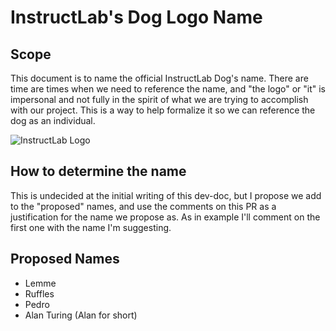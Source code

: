 # InstructLab's Dog Logo Name

## Scope

This document is to name the official InstructLab Dog's name. There are time are
times when we need to reference the name, and "the logo" or "it" is impersonal
and not fully in the spirit of what we are trying to accomplish with our project.
This is a way to help formalize it so we can reference the dog as an individual.

![InstructLab Logo](https://avatars.githubusercontent.com/u/160199024?s=400&u=fd99b291c89c9bb9169d157e78f161d706e87c9a&v=4)

## How to determine the name

This is undecided at the initial writing of this dev-doc, but I propose we add to
the "proposed" names, and use the comments on this PR as a justification for the name
we propose as. As in example I'll comment on the first one with the name I'm suggesting.

## Proposed Names

- Lemme
- Ruffles
- Pedro
- Alan Turing (Alan for short)
